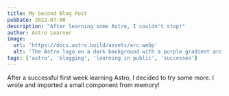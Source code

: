 ```yaml
---
title: My Second Blog Post
pubDate: 2022-07-08
description: "After learning some Astro, I couldn't stop!"
author: Astro Learner
image:
  url: 'https://docs.astro.build/assets/arc.webp'
  alt: 'The Astro logo on a dark background with a purple gradient arc.'
tags: ['astro', 'blogging', 'learning in public', 'successes']
---
```


After a successful first week learning Astro, I decided to try some more. I wrote and imported a small component from memory!
